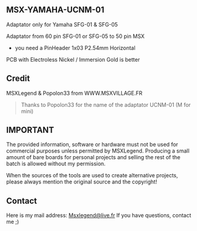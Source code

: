 ## MSX-YAMAHA-UCNM-01
Adaptator only for Yamaha SFG-01 & SFG-05

Adaptator from 60 pin SFG-01 or SFG-05 to 50 pin MSX

* you need a PinHeader 1x03 P2.54mm Horizontal

PCB with Electroless Nickel / Immersion Gold is better

## Credit

MSXLegend & Popolon33 from WWW.MSXVILLAGE.FR
> Thanks to Popolon33 for the name of the adaptator UCNM-01  (M for mini)

## IMPORTANT

The provided information,
software or hardware must not be used for commercial purposes unless permitted by MSXLegend. Producing a small amount of bare boards for
personal projects and selling the rest of the batch is allowed without my permission.

When the sources of the tools are used to create alternative projects, please always mention the original source and the copyright!


## Contact

Here is my mail address: Msxlegend@live.fr
If you have questions, contact me ;)
